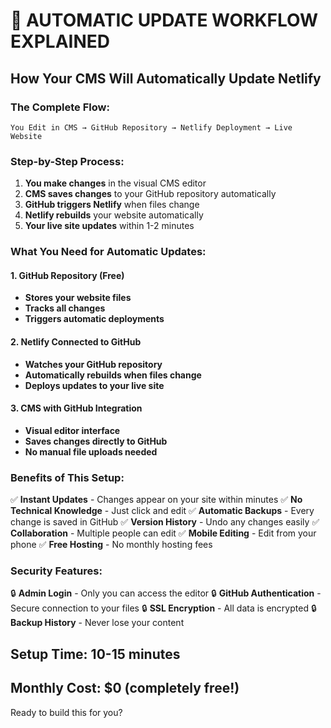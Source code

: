 # 🚀 AUTOMATIC UPDATE WORKFLOW EXPLAINED

## How Your CMS Will Automatically Update Netlify

### The Complete Flow:
```
You Edit in CMS → GitHub Repository → Netlify Deployment → Live Website
```

### Step-by-Step Process:

1. **You make changes** in the visual CMS editor
2. **CMS saves changes** to your GitHub repository automatically
3. **GitHub triggers Netlify** when files change
4. **Netlify rebuilds** your website automatically
5. **Your live site updates** within 1-2 minutes

### What You Need for Automatic Updates:

#### 1. GitHub Repository (Free)
- **Stores your website files**
- **Tracks all changes**
- **Triggers automatic deployments**

#### 2. Netlify Connected to GitHub
- **Watches your GitHub repository**
- **Automatically rebuilds when files change**
- **Deploys updates to your live site**

#### 3. CMS with GitHub Integration
- **Visual editor interface**
- **Saves changes directly to GitHub**
- **No manual file uploads needed**

### Benefits of This Setup:

✅ **Instant Updates** - Changes appear on your site within minutes
✅ **No Technical Knowledge** - Just click and edit
✅ **Automatic Backups** - Every change is saved in GitHub
✅ **Version History** - Undo any changes easily
✅ **Collaboration** - Multiple people can edit
✅ **Mobile Editing** - Edit from your phone
✅ **Free Hosting** - No monthly hosting fees

### Security Features:

🔒 **Admin Login** - Only you can access the editor
🔒 **GitHub Authentication** - Secure connection to your files
🔒 **SSL Encryption** - All data is encrypted
🔒 **Backup History** - Never lose your content

## Setup Time: 10-15 minutes
## Monthly Cost: $0 (completely free!)

Ready to build this for you?

